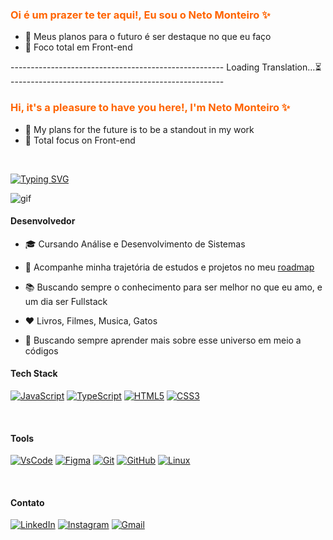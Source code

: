 
### <span style="color: rgb(255, 100, 0);">Oi é um prazer te ter aqui!, Eu sou o Neto Monteiro ✨</span>

- 🔭 Meus planos para o futuro é ser destaque no que eu faço
- 🎯 Foco total em Front-end

<span>-----------------------------------------------------</span>
Loading Translation…⏳ <span>-----------------------------------------------------</span>


### <span style="color: rgb(255, 100, 0);">Hi, it's a pleasure to have you here!, I'm Neto Monteiro ✨</span>

- 🔭 My plans for the future is to be a standout in my work
- 🎯 Total focus on Front-end

<br/>

[![Typing SVG](https://readme-typing-svg.demolab.com?font=Fira+Code&size=24&pause=1000&color=9D28E6&width=435&lines=I+Love+Developing+%F0%9F%9A%80)](https://git.io/typing-svg)

![gif](https://i.pinimg.com/originals/83/b8/09/83b809857acd41a7bad4935b4734f9fc.gif)

#### Desenvolvedor

- 🎓 Cursando Análise e Desenvolvimento de Sistemas

- 🧾 Acompanhe minha trajetória de estudos e projetos no meu [roadmap](https://github.com/NetoMonteiro/Roadmap)

- 📚 Buscando sempre o conhecimento para ser melhor no que eu amo, e um dia ser Fullstack

- ❤️ Livros, Filmes, Musica, Gatos

- 🌱 Buscando sempre aprender mais sobre esse universo em meio a códigos



#### Tech Stack
[![JavaScript](https://img.shields.io/badge/JavaScript-F7DF1E?style=for-the-badge&logo=javascript&logoColor=white)](https://developer.mozilla.org/pt-BR/docs/Web/JavaScript)
[![TypeScript](https://img.shields.io/badge/TypeScript-007ACC?style=for-the-badge&logo=typescript&logoColor=white)](https://www.typescriptlang.org/)
[![HTML5](https://img.shields.io/badge/HTML5-E34F26?style=for-the-badge&logo=html5&logoColor=white)](https://developer.mozilla.org/pt-BR/docs/Web/HTML)
[![CSS3](https://img.shields.io/badge/CSS3-1572B6?style=for-the-badge&logo=css3&logoColor=white)](https://developer.mozilla.org/pt-BR/docs/Web/CSS)

<br/>

#### Tools
[![VsCode](https://img.shields.io/badge/VSCode-0078d7.svg?style=for-the-badge&logo=visual-studio-code&logoColor=white)](https://code.visualstudio.com/)
[![Figma](https://img.shields.io/badge/Figma-343649?style=for-the-badge&logo=figma&logoColor=white)](https://www.figma.com/)
[![Git](https://img.shields.io/badge/git-%23F05033.svg?style=for-the-badge&logo=git&logoColor=white)](https://git-scm.com/)
[![GitHub](https://img.shields.io/badge/github-%23121011.svg?style=for-the-badge&logo=github&logoColor=white)](https://github.com/)
[![Linux](https://img.shields.io/badge/Linux-FCC624?style=for-the-badge&logo=linux&logoColor=black)](https://www.linux.org/)


<br/>


#### Contato
[![LinkedIn](https://img.shields.io/badge/LinkedIn-0077B5?style=for-the-badge&logo=linkedin&logoColor=white)](https://www.linkedin.com/in/neto-monteiro-b588242a9/)
[![Instagram](https://img.shields.io/badge/Instagram-E4405F?style=for-the-badge&logo=instagram&logoColor=white)](https://www.instagram.com/netin.jpg?igsh=MWE3a2ZxYmc1NjNkcQ%3D%3D&utm_source=qr)
[![Gmail](https://img.shields.io/badge/Gmail-D14836?style=for-the-badge&logo=gmail&logoColor=white)](https://mailto:netosoft010@gmail.com)



</div>


